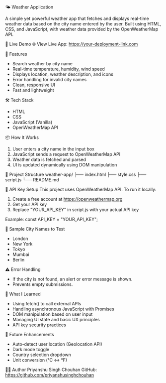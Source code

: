 🌤️ Weather Application

A simple yet powerful weather app that fetches and displays real-time weather data based on the city name entered by the user. Built using HTML, CSS, and JavaScript, with weather data provided by the OpenWeatherMap API.

🔗 Live Demo
🌐 View Live App: https://your-deployment-link.com


🚀 Features
- Search weather by city name
- Real-time temperature, humidity, wind speed
- Displays location, weather description, and icons
- Error handling for invalid city names
- Clean, responsive UI 
- Fast and lightweight

🛠️ Tech Stack
- HTML
- CSS
- JavaScript (Vanilla)
- OpenWeatherMap API

📦 How It Works
1. User enters a city name in the input box
2. JavaScript sends a request to OpenWeatherMap API
3. Weather data is fetched and parsed
4. UI is updated dynamically using DOM manipulation

📁 Project Structure
weather-app/
├── index.html
├── style.css
├── script.js
└── README.md

🔑 API Key Setup
This project uses OpenWeatherMap API. To run it locally:
1. Create a free account at https://openweathermap.org
2. Get your API key
3. Replace "YOUR_API_KEY" in script.js with your actual API key

Example:
const API_KEY = "YOUR_API_KEY";

🧪 Sample City Names to Test
- London
- New York
- Tokyo
- Mumbai
- Berlin

⚠️ Error Handling
- If the city is not found, an alert or error message is shown.
- Prevents empty submissions.

🧠 What I Learned
- Using fetch() to call external APIs
- Handling asynchronous JavaScript with Promises
- DOM manipulation based on user input
- Managing UI state and basic UX principles
- API key security practices

🔮 Future Enhancements
- Auto-detect user location (Geolocation API)
- Dark mode toggle
- Country selection dropdown
- Unit conversion (°C ↔ °F)

🙋‍♂️ Author
Priyanshu Singh Chouhan
GitHub: https://github.com/priyanshusinghchouhan
